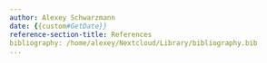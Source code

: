 ```yaml
---
author: Alexey Schwarzmann
date: {{custom#GetDate}}
reference-section-title: References
bibliography: /home/alexey/Nextcloud/Library/bibliography.bib
...
```

